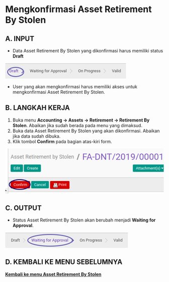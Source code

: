 # Mengkonfirmasi Asset Retirement By Stolen

## A. INPUT

* Data Asset Retirement By Stolen yang dikonfirmasi harus memiliki status **Draft**

![](../../img/asset-retirement-stolen/status-draft.png)

* User yang akan mengkonfirmasi harus memiliki akses untuk mengkonfirmasi Asset Retirement By Stolen.

## B. LANGKAH KERJA

1. Buka menu **Accounting -> Assets -> Retirement -> Retirement By Stolen**. Abaikan jika sudah berada pada menu yang dimaksud.
2. Buka data Asset Retirement By Stolen yang akan dikonfirmasi. Abaikan jika data sudah dibuka.
3. Klik tombol **Confirm** pada bagian atas-kiri form.

![](../../img/asset-retirement-stolen/tombol-confirm.png)

## C. OUTPUT

* Status Asset Retirement By Stolen akan berubah menjadi **Waiting for Approval**.

![](../../img/asset-retirement-stolen/status-waiting.png)

## D. KEMBALI KE MENU SEBELUMNYA

[**Kembali ke menu Asset Retirement By Stolen**](./../asset-retirement-stolen.md)
